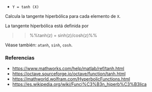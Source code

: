 * `Y = tanh (X)`

Calcula la tangente hiperbólica para cada elemento de `X`.

La tangente hiperbólica está definida por

>> %%tanh(z) = sinh(z)/cosh(z)%%

Véase también: `atanh`, `sinh`, `cosh`.

### Referencias

* https://www.mathworks.com/help/matlab/ref/tanh.html
* https://octave.sourceforge.io/octave/function/tanh.html
* https://mathworld.wolfram.com/HyperbolicFunctions.html
* https://es.wikipedia.org/wiki/Funci%C3%B3n_hiperb%C3%B3lica
